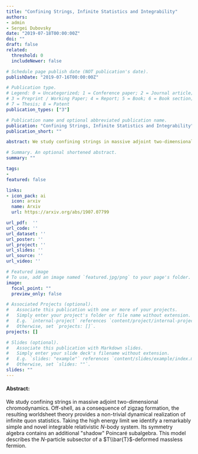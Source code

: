 ```yaml
---
title: "Confining Strings, Infinite Statistics and Integrability"
authors:
- admin
- Sergei Dubovsky
date: "2019-07-18T00:00:00Z"
doi: ""
draft: false
related: 
  threshold: 0
  includeNewer: false

# Schedule page publish date (NOT publication's date).
publishDate: "2019-07-16T00:00:00Z"

# Publication type.
# Legend: 0 = Uncategorized; 1 = Conference paper; 2 = Journal article;
# 3 = Preprint / Working Paper; 4 = Report; 5 = Book; 6 = Book section;
# 7 = Thesis; 8 = Patent
publication_types: ["3"]

# Publication name and optional abbreviated publication name.
publication: "Confining Strings, Infinite Statistics and Integrability"
publication_short: ""

abstract: We study confining strings in massive adjoint two-dimensional chromodynamics. Off-shell, as a consequence of zigzag formation, the resulting worldsheet theory provides a non-trivial dynamical realization of infinite quon statistics. Taking the high energy limit we identify a remarkably simple and novel integrable relativistic $N$-body system. Its symmetry algebra contains an additional "shadow" Poincar&#233; subalgebra. This model describes the $N$-particle subsector of a $T\\bar{T}$-deformed massless fermion.

# Summary. An optional shortened abstract.
summary: "" 

tags:
-  
featured: false

links:
- icon_pack: ai
  icon: arxiv
  name: Arxiv
  url: https://arxiv.org/abs/1907.07799

url_pdf:  ''
url_code: ''
url_dataset: ''
url_poster: ''
url_project: ''
url_slides: ''
url_source: ''
url_video: ''

# Featured image
# To use, add an image named `featured.jpg/png` to your page's folder. 
image:
  focal_point: ""
  preview_only: false

# Associated Projects (optional).
#   Associate this publication with one or more of your projects.
#   Simply enter your project's folder or file name without extension.
#   E.g. `internal-project` references `content/project/internal-project/index.md`.
#   Otherwise, set `projects: []`.
projects: []

# Slides (optional).
#   Associate this publication with Markdown slides.
#   Simply enter your slide deck's filename without extension.
#   E.g. `slides: "example"` references `content/slides/example/index.md`.
#   Otherwise, set `slides: ""`.
slides: ""
---
```


#### Abstract:   
We study confining strings in massive adjoint two-dimensional chromodynamics. Off-shell, as a consequence of zigzag formation, the resulting worldsheet theory provides a non-trivial dynamical realization of infinite quon statistics. Taking the high energy limit we identify a remarkably simple and novel integrable relativistic $N$-body system. Its symmetry algebra contains an additional "shadow" Poincar&#233; subalgebra. This model describes the $N$-particle subsector of a $T\\bar{T}$-deformed massless fermion.

